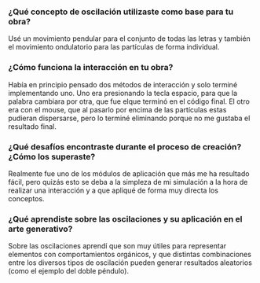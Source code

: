 ### ¿Qué concepto de oscilación utilizaste como base para tu obra?

Usé un movimiento pendular para el conjunto de todas las letras y también el movimiento ondulatorio para las partículas de forma individual.

### ¿Cómo funciona la interacción en tu obra?

Había en principio pensado dos métodos de interacción y solo terminé implementando uno. Uno era presionando la tecla espacio, para que la palabra cambiara por otra, que fue elque terminó en el código final. El otro era con el mouse, que al pasarlo por encima de las partículas estas pudieran dispersarse, pero lo terminé eliminando porque no me gustaba el resultado final.

### ¿Qué desafíos encontraste durante el proceso de creación? ¿Cómo los superaste?

Realmente fue uno de los módulos de aplicación que más me ha resultado fácil, pero quizás esto se deba a la simpleza de mi simulación a la hora de realizar una interacción y a que apliqué de forma
muy directa los conceptos.

### ¿Qué aprendiste sobre las oscilaciones y su aplicación en el arte generativo?

Sobre las oscilaciones aprendí que son muy útiles para representar elementos con comportamientos orgánicos, y que distintas combinaciones entre los diversos tipos de oscilación 
pueden generar resultados aleatorios (como el ejemplo del doble péndulo).
